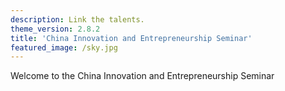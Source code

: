 ```yaml
---
description: Link the talents.
theme_version: 2.8.2
title: 'China Innovation and Entrepreneurship Seminar'
featured_image: /sky.jpg
---
```

Welcome to the China Innovation and Entrepreneurship Seminar
